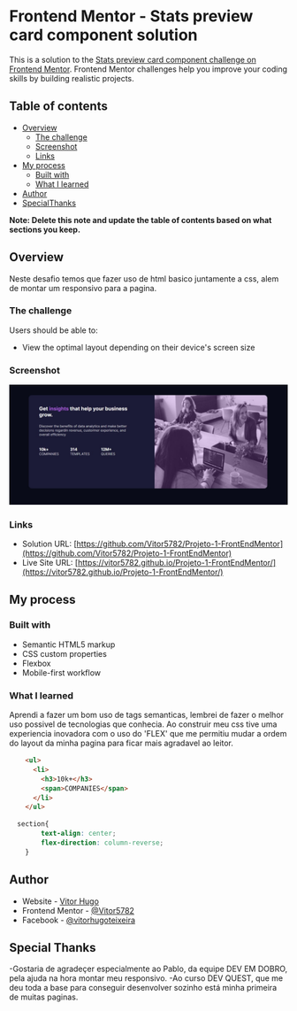 # Frontend Mentor - Stats preview card component solution

This is a solution to the [Stats preview card component challenge on Frontend Mentor](https://www.frontendmentor.io/challenges/stats-preview-card-component-8JqbgoU62). Frontend Mentor challenges help you improve your coding skills by building realistic projects. 

## Table of contents

- [Overview](#overview)
  - [The challenge](#the-challenge)
  - [Screenshot](#screenshot)
  - [Links](#links)
- [My process](#my-process)
  - [Built with](#built-with)
  - [What I learned](#what-i-learned)
- [Author](#author)
- [SpecialThanks](#specialThanks)

**Note: Delete this note and update the table of contents based on what sections you keep.**

## Overview
Neste desafio temos que fazer uso de html basico juntamente a css, alem de montar um responsivo para a pagina.

### The challenge

Users should be able to:

- View the optimal layout depending on their device's screen size

### Screenshot

![](./src/images/screenshot.jpg)


### Links

- Solution URL: [https://github.com/Vitor5782/Projeto-1-FrontEndMentor](https://github.com/Vitor5782/Projeto-1-FrontEndMentor)
- Live Site URL: [https://vitor5782.github.io/Projeto-1-FrontEndMentor/](https://vitor5782.github.io/Projeto-1-FrontEndMentor/)

## My process

### Built with

- Semantic HTML5 markup
- CSS custom properties
- Flexbox
- Mobile-first workflow


### What I learned
Aprendi a fazer um bom uso de tags semanticas, lembrei de fazer o melhor uso possivel de tecnologias que conhecia.
Ao construir meu css tive uma experiencia inovadora com o uso do 'FLEX' que me permitiu mudar a ordem do layout da minha pagina para ficar mais agradavel ao leitor.

```html
    <ul>
      <li>
        <h3>10k+</h3>
        <span>COMPANIES</span>
      </li>
    </ul>
```
```css
  section{
        text-align: center;
        flex-direction: column-reverse;
    }
```
## Author

- Website - [Vitor Hugo](https://www.your-site.com)
- Frontend Mentor - [@Vitor5782](https://www.frontendmentor.io/profile/Vitor5782)
- Facebook - [@vitorhugoteixeira](https://www.facebook.com/vitor.hugo.3591267)

## Special Thanks
-Gostaria de agradeçer especialmente ao Pablo, da equipe DEV EM DOBRO, pela ajuda na hora montar meu responsivo.
-Ao curso DEV QUEST, que me deu toda a base para conseguir desenvolver sozinho está minha primeira de muitas paginas.
